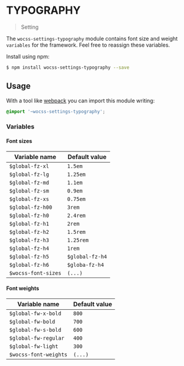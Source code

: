 # TYPOGRAPHY

> Setting

The `wocss-settings-typography` module contains font size and weight `variables` for the framework. Feel free to reassign these variables.

Install using npm:

```sh
$ npm install wocss-settings-typography --save
```

## Usage

With a tool like [webpack](https://webpack.github.io/) you can import this module writing:

```scss
@import '~wocss-settings-typography';
```

### Variables

#### Font sizes

| Variable name | Default value |
|---------------|-------|
| `$global-fz-xl` | `1.5em` |
| `$global-fz-lg` | `1.25em` |
| `$global-fz-md` | `1.1em` |
| `$global-fz-sm` | `0.9em` |
| `$global-fz-xs` | `0.75em` |
| `$global-fz-h00` | `3rem` |
| `$global-fz-h0` | `2.4rem` |
| `$global-fz-h1` | `2rem` |
| `$global-fz-h2` | `1.5rem` |
| `$global-fz-h3` | `1.25rem` |
| `$global-fz-h4` | `1rem` |
| `$global-fz-h5` | `$global-fz-h4` |
| `$global-fz-h6` | `$globa-fz-h4` |
| `$wocss-font-sizes`  | `(...)` |

#### Font weights

| Variable name | Default value |
|---------------|-------|
| `$global-fw-x-bold` | `800` |
| `$global-fw-bold` | `700` |
| `$global-fw-s-bold` | `600` |
| `$global-fw-regular` | `400` |
| `$global-fw-light` | `300` |
| `$wocss-font-weights`  | `(...)` |
